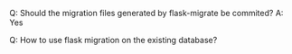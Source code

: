 Q: Should the migration files generated by flask-migrate be commited?
A: Yes

Q: How to use flask migration on the existing database?
